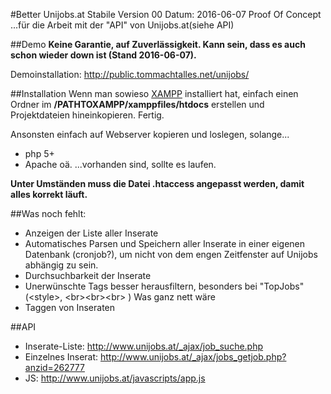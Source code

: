 #Better Unijobs.at
	Stabile Version 00
	Datum: 2016-06-07
	Proof Of Concept
...für die Arbeit mit der "API" von Unijobs.at(siehe API)

##Demo
**Keine Garantie, auf Zuverlässigkeit. Kann sein, dass es auch schon wieder down ist (Stand 2016-06-07).**

Demoinstallation: http://public.tommachtalles.net/unijobs/

##Installation
Wenn man sowieso [XAMPP](https://www.apachefriends.org/download.html) installiert hat, einfach einen Ordner im **/PATHTOXAMPP/xamppfiles/htdocs** erstellen und Projektdateien hineinkopieren. Fertig.

Ansonsten einfach auf Webserver kopieren und loslegen, solange...
- php 5+
- Apache oä.
...vorhanden sind, sollte es laufen.

**Unter Umständen muss die Datei .htaccess angepasst werden, damit alles korrekt läuft.**

##Was noch fehlt:
- Anzeigen der Liste aller Inserate
- Automatisches Parsen und Speichern aller Inserate in einer eigenen Datenbank (cronjob?), um nicht von dem engen Zeitfenster auf Unijobs abhängig zu sein.
- Durchsuchbarkeit der Inserate
- Unerwünschte Tags besser herausfiltern, besonders bei "TopJobs" (\<style\>, \<br\>\<br\>\<br\> )
Was ganz nett wäre
- Taggen von Inseraten

##API
- Inserate-Liste: http://www.unijobs.at/_ajax/job_suche.php
- Einzelnes Inserat:	http://www.unijobs.at/_ajax/jobs_getjob.php?anzid=262777
- JS: http://www.unijobs.at/javascripts/app.js